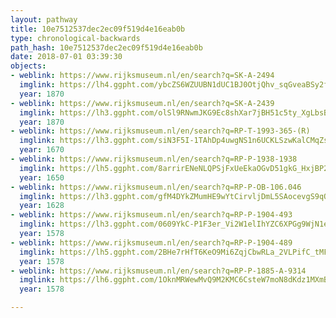 ```yaml
---
layout: pathway
title: 10e7512537dec2ec09f519d4e16eab0b
type: chronological-backwards
path_hash: 10e7512537dec2ec09f519d4e16eab0b
date: 2018-07-01 03:39:30
objects:
- weblink: https://www.rijksmuseum.nl/en/search?q=SK-A-2494
  imglink: https://lh4.ggpht.com/ybcZS6WZUUBN1dUC1BJ0OtjQhv_sqGveaBSy2fsfIVH9J9PMdNl3rNBv0lnpfZ0JJ086YKfXMbW7j23zXxFCIGk0xIA=s200
  year: 1870
- weblink: https://www.rijksmuseum.nl/en/search?q=SK-A-2439
  imglink: https://lh3.ggpht.com/olSl9RNwmJKG9Ec8shXar7jBH51c5ty_XgLbsBlqDQnHpU5TlWZjMBhOP1_dfEjS0kBYY-L4FCY-7Sm0gdCPFge-jrg=s200
  year: 1870
- weblink: https://www.rijksmuseum.nl/en/search?q=RP-T-1993-365-(R)
  imglink: https://lh3.ggpht.com/siN3F5I-1TAhDp4uwgNS1n6UCKLSzwKalCMqZsmLXj9z2uSh3-5p07bOA2xcXRcypPKWUkY5qS2yRxADj0VHAjyLeA=s200
  year: 1670
- weblink: https://www.rijksmuseum.nl/en/search?q=RP-P-1938-1938
  imglink: https://lh5.ggpht.com/8arrirENeNLQPSjFxUeEkaOGvD51gkG_HxjBP27VMjNVZg26nQaMLI8aqY7J-NBmkbOyFwpY02MYioppaZnHsM_0rX0=s200
  year: 1650
- weblink: https://www.rijksmuseum.nl/en/search?q=RP-P-OB-106.046
  imglink: https://lh3.ggpht.com/gfM4DYkZMumHE9wYtCirvljDmL5SAocevgS9qOoI9lEp6GEOVR3taBFPvNOZpuWav1qW4FW33kwMoPm0pvLby5nTKrA=s200
  year: 1628
- weblink: https://www.rijksmuseum.nl/en/search?q=RP-P-1904-493
  imglink: https://lh3.ggpht.com/0609YkC-P1F3er_Vi2W1elIhYZC6XPGg9WjN1e8BgjRGh3Vu6NxLuheo87gHsIu4K2W-8iNI5eDo70cIKMMR-LQG=s200
  year: 1578
- weblink: https://www.rijksmuseum.nl/en/search?q=RP-P-1904-489
  imglink: https://lh5.ggpht.com/2BHe7rHfT6KeO9Mi6ZqjCbwRLa_2VLPifC_tMFqnO3xBP1Npa4HoiQMpfAnaL4FYEQkVKKu0EpoMDKIC-PWynp0AZdGM=s200
  year: 1578
- weblink: https://www.rijksmuseum.nl/en/search?q=RP-P-1885-A-9314
  imglink: https://lh6.ggpht.com/1OknMRWewMvQ9M2KMC6CsteW7moN8dKdz1MXmBZt73vanrtYZODurJCwDQ7SDeMItq-V_bNp57PG5UKEO1CX_CT9MFw=s200
  year: 1578

---
```

